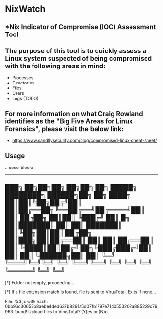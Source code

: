 # NixWatch

## *Nix Indicator of Compromise (IOC) Assessment Tool

## The purpose of this tool is to quickly assess a Linux system suspected of being compromised with the following areas in mind:

- Processes
- Directories
- Files
- Users
- Logs (TODO)

## For more information on what Craig Rowland identifies as the "Big Five Areas for Linux Forensics", please visit the below link:

- https://www.sandflysecurity.com/blog/compromised-linux-cheat-sheet/

## Usage

.. code-block:

---------------------------------------------------------------
███╗   ██╗██╗██╗  ██╗██╗    ██╗ █████╗ ████████╗ ██████╗██╗  ██╗
████╗  ██║██║╚██╗██╔╝██║    ██║██╔══██╗╚══██╔══╝██╔════╝██║  ██║
██╔██╗ ██║██║ ╚███╔╝ ██║ █╗ ██║███████║   ██║   ██║     ███████║
██║╚██╗██║██║ ██╔██╗ ██║███╗██║██╔══██║   ██║   ██║     ██╔══██║
██║ ╚████║██║██╔╝ ██╗╚███╔███╔╝██║  ██║   ██║   ╚██████╗██║  ██║
╚═╝  ╚═══╝╚═╝╚═╝  ╚═╝ ╚══╝╚══╝ ╚═╝  ╚═╝   ╚═╝    ╚═════╝╚═╝  ╚═╝
---------------------------------------------------------------

[*] Folder not empty, prcoeeding...


[*] If a file extension match is found, file is sent to VirusTotal. Exits if none...

File: 123.js with hash: 0bb96c30652b8aebe4ded637b8291a5d07fb1797e7140553202a885229c79963 found!
Upload files to VirusTotal? (Y)es or (N)o
